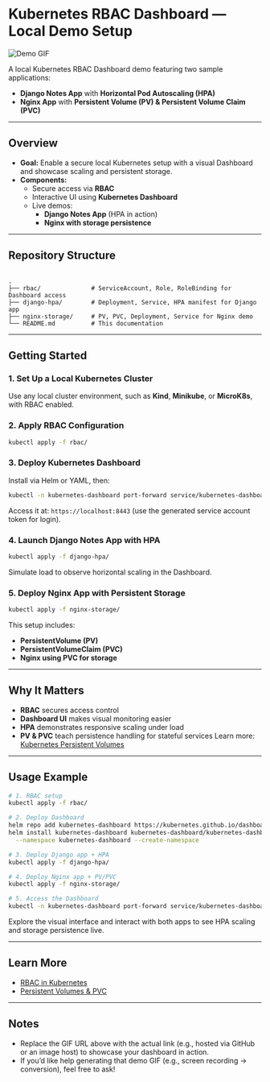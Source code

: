 # Kubernetes RBAC Dashboard — Local Demo Setup

![Demo GIF](dashboard-local.gif)

A local Kubernetes RBAC Dashboard demo featuring two sample applications:

- **Django Notes App** with **Horizontal Pod Autoscaling (HPA)**
- **Nginx App** with **Persistent Volume (PV) & Persistent Volume Claim (PVC)**

---

##  Overview

- **Goal:** Enable a secure local Kubernetes setup with a visual Dashboard and showcase scaling and persistent storage.
- **Components:**
  - Secure access via **RBAC**
  - Interactive UI using **Kubernetes Dashboard**
  - Live demos:
    - **Django Notes App** (HPA in action)
    - **Nginx with storage persistence**

---

##  Repository Structure

```

.
├── rbac/              # ServiceAccount, Role, RoleBinding for Dashboard access
├── django-hpa/        # Deployment, Service, HPA manifest for Django app
├── nginx-storage/     # PV, PVC, Deployment, Service for Nginx demo
└── README.md          # This documentation

````

---

##  Getting Started

### 1. Set Up a Local Kubernetes Cluster
Use any local cluster environment, such as **Kind**, **Minikube**, or **MicroK8s**, with RBAC enabled.

### 2. Apply RBAC Configuration
```bash
kubectl apply -f rbac/
````

### 3. Deploy Kubernetes Dashboard

Install via Helm or YAML, then:

```bash
kubectl -n kubernetes-dashboard port-forward service/kubernetes-dashboard 8443:443
```

Access it at: `https://localhost:8443` (use the generated service account token for login).

### 4. Launch Django Notes App with HPA

```bash
kubectl apply -f django-hpa/
```

Simulate load to observe horizontal scaling in the Dashboard.

### 5. Deploy Nginx App with Persistent Storage

```bash
kubectl apply -f nginx-storage/
```

This setup includes:

* **PersistentVolume (PV)**
* **PersistentVolumeClaim (PVC)**
* **Nginx using PVC for storage**

---

## Why It Matters

* **RBAC** secures access control
* **Dashboard UI** makes visual monitoring easier
* **HPA** demonstrates responsive scaling under load
* **PV & PVC** teach persistence handling for stateful services
  Learn more: [Kubernetes Persistent Volumes](https://kubernetes.io/docs/concepts/storage/persistent-volumes/)

---

## Usage Example

```bash
# 1. RBAC setup
kubectl apply -f rbac/

# 2. Deploy Dashboard
helm repo add kubernetes-dashboard https://kubernetes.github.io/dashboard/
helm install kubernetes-dashboard kubernetes-dashboard/kubernetes-dashboard \
  --namespace kubernetes-dashboard --create-namespace

# 3. Deploy Django app + HPA
kubectl apply -f django-hpa/

# 4. Deploy Nginx app + PV/PVC
kubectl apply -f nginx-storage/

# 5. Access the Dashboard
kubectl -n kubernetes-dashboard port-forward service/kubernetes-dashboard 8443:443
```

Explore the visual interface and interact with both apps to see HPA scaling and storage persistence live.

---

## Learn More

* [RBAC in Kubernetes](https://kubernetes.io/docs/reference/access-authn-authz/rbac/)
* [Persistent Volumes & PVC](https://kubernetes.io/docs/concepts/storage/persistent-volumes/)

---

## Notes

* Replace the GIF URL above with the actual link (e.g., hosted via GitHub or an image host) to showcase your dashboard in action.
* If you’d like help generating that demo GIF (e.g., screen recording → conversion), feel free to ask!

